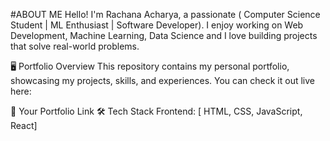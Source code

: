 #ABOUT ME
Hello! I'm Rachana Acharya, a passionate ( Computer Science Student | ML Enthusiast | Software Developer). I enjoy working on Web Development, Machine Learning, Data Science and I love building projects that solve real-world problems.

🖥️ Portfolio Overview
This repository contains my personal portfolio, showcasing my projects, skills, and experiences. You can check it out live here:

🔗 Your Portfolio Link
🛠️ Tech Stack
Frontend: [ HTML, CSS, JavaScript, React]


